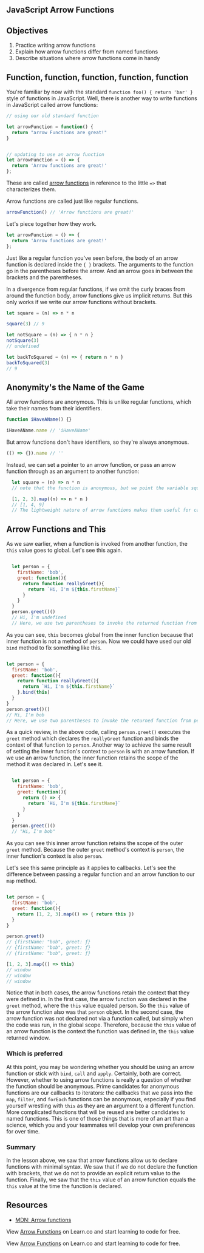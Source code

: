 JavaScript Arrow Functions
---

## Objectives

1. Practice writing arrow functions
2. Explain how arrow functions differ from named functions
3. Describe situations where arrow functions come in handy

## Function, function, function, function, function

You're familiar by now with the standard `function foo() { return 'bar' }` style of functions in JavaScript.
Well, there is another way to write functions in JavaScript called arrow functions:

``` javascript
// using our old standard function

let arrowFunction = function() {
  return "arrow Functions are great!"
}


// updating to use an arrow function
let arrowFunction = () => {
  return 'Arrow functions are great!'
};
```

These are called [arrow functions](https://developer.mozilla.org/en-US/docs/Web/JavaScript/Reference/Functions/Arrow_functions) in reference to the little `=>` that characterizes them.

Arrow functions are called just like regular functions.

``` javascript
arrowFunction() // 'Arrow functions are great!'
```

Let's piece together how they work.

``` javascript
let arrowFunction = () => {
  return 'Arrow functions are great!'
};
```

Just like a regular function you've seen before, the body of an arrow function is declared inside the `{ }` brackets.  The arguments to the function go in the parentheses before the arrow.  And an arrow goes in between the brackets and the parentheses.  

In a divergence from regular functions, if we omit the curly braces from around the function body, arrow functions give us implicit returns.  But this only works if we write our arrow functions without brackets.  

``` javascript
let square = (n) => n * n

square(3) // 9

let notSquare = (n) => { n * n }
notSquare(3)
// undefined

let backToSquared = (n) => { return n * n }
backToSquared(3)
// 9

```
## Anonymity's the Name of the Game

All arrow functions are anonymous. This is unlike regular functions, which take their names from their identifiers.

``` javascript
function iHaveAName() {}

iHaveAName.name // 'iHaveAName'
```

But arrow functions don't have identifiers, so they're always anonymous.

``` javascript
(() => {}).name // ''
```

Instead, we can set a pointer to an arrow function, or pass an arrow function through as an argument to another function:

```javascript
  let square = (n) => n * n
  // note that the function is anonymous, but we point the variable square to the anonymous arrow function

  [1, 2, 3].map((n) => n * n )
  // [1, 4, 9]
  // The lightweight nature of arrow functions makes them useful for callbacks
```

## Arrow Functions and This

As we saw earlier, when a function is invoked from another function, the `this` value goes to global.  Let's see this again.

```js

  let person = {
    firstName: 'bob',
    greet: function(){
      return function reallyGreet(){
        return `Hi, I'm ${this.firstName}`
      }
    }
  }
  person.greet()()
  // Hi, I'm undefined
  // Here, we use two parentheses to invoke the returned function from person.greet()
```

As you can see, `this` becomes global from the inner function because that inner function is not a method of `person`.  Now we could have used our old `bind` method to fix something like this.

```js

let person = {
  firstName: 'bob',
  greet: function(){
    return function reallyGreet(){
      return `Hi, I'm ${this.firstName}`
    }.bind(this)
  }
}
person.greet()()
// Hi, I'm bob
// Here, we use two parentheses to invoke the returned function from person.greet()
```

As a quick review, in the above code, calling `person.greet()` executes the `greet` method which declares the `reallyGreet` function and binds the context of that function to `person`. Another way to achieve the same result of setting the inner function's context to `person` is with an arrow function.  If we use an arrow function, the inner function retains the scope of the method it was declared in.  Let's see it.

```js

  let person = {
    firstName: 'bob',
    greet: function(){
      return () => {
        return `Hi, I'm ${this.firstName}`
      }
    }
  }
  person.greet()()
  // "Hi, I'm bob"
```

As you can see this inner arrow function retains the scope of the outer `greet` method.  Because the outer `greet` method's context is `person`, the inner function's context is also `person`.

Let's see this same principle as it applies to callbacks.  Let's see the difference between passing a regular function and an arrow function to our `map` method.

```js

let person = {
  firstName: 'bob',
  greet: function(){
    return [1, 2, 3].map(() => { return this })
  }
}

person.greet()
// {firstName: "bob", greet: ƒ}
// {firstName: "bob", greet: ƒ}
// {firstName: "bob", greet: ƒ}

[1, 2, 3].map(() => this)
// window
// window
// window
```
Notice that in both cases, the arrow functions retain the context that they were defined in.  In the first case, the arrow function was declared in the `greet` method, where the `this` value equaled person.  So the `this` value of the arrow function also was that `person` object.  In the second case, the arrow function was not declared not via a function called, but simply when the code was run, in the global scope.  Therefore, because the `this` value of an arrow function is the context the function was defined in, the `this` value returned window.

### Which is preferred

At this point, you may be wondering whether you should be using an arrow function or stick with `bind`, `call` and `apply`.  Certainly, both are correct.  However, whether to using arrow functions is really a question of whether the function should be anonymous.  Prime candidates for anonymous functions are our callbacks to iterators: the callbacks that we pass into the `map`, `filter`, and `forEach` functions can be anonymous, especially if you find yourself wrestling with `this` as they are an argument to a different function.  More complicated functions that will be reused are better candidates to named functions.  This is one of those things that is more of an art than a science, which you and your teammates will develop your own preferences for over time.   

### Summary

In the lesson above, we saw that arrow functions allow us to declare functions with minimal syntax.  We saw that if we do not declare the function with brackets, that we do not to provide an explicit return value to the function.  Finally, we saw that the `this` value of an arrow function equals the `this` value at the time the function is declared.  

## Resources

- [MDN: Arrow functions](https://developer.mozilla.org/en-US/docs/Web/JavaScript/Reference/Functions/Arrow_functions)

<p class='util--hide'>View <a href='https://learn.co/lessons/javascript-arrow-functions'>Arrow Functions</a> on Learn.co and start learning to code for free.</p>

<p class='util--hide'>View <a href='https://learn.co/lessons/js-advanced-scope-arrow-functions-readme'>Arrow Functions</a> on Learn.co and start learning to code for free.</p>
